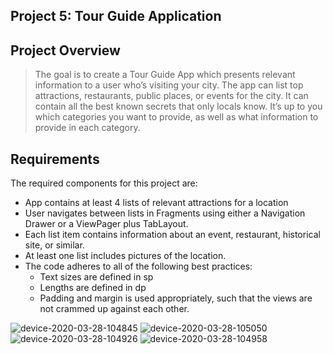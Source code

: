 ## Project 5: Tour Guide Application 
## Project Overview
 > The goal is to create a Tour Guide App which presents relevant information to a user who’s visiting your city. The app can list top attractions, restaurants, public places, or events for the city. It can contain all the best known secrets that only locals know. It’s up to you which categories you want to provide, as well as what information to provide in each category.
 ## Requirements
The required components for this project are:
* App contains at least 4 lists of relevant attractions for a location
* User navigates between lists in Fragments using either a Navigation Drawer or a ViewPager plus TabLayout.
* Each list item contains information about an event, restaurant, historical site, or similar.
* At least one list includes pictures of the location.
* The code adheres to all of the following best practices:
    * Text sizes are defined in sp
    * Lengths are defined in dp
    * Padding and margin is used appropriately, such that the views are not crammed up against each other.
  

    
![device-2020-03-28-104845](https://user-images.githubusercontent.com/38020305/77819553-49b9f700-70e4-11ea-9d7e-b2a391a27a94.png)
![device-2020-03-28-105050](https://user-images.githubusercontent.com/38020305/77819584-884fb180-70e4-11ea-964d-f5b0a73a0f91.png)
![device-2020-03-28-104926](https://user-images.githubusercontent.com/38020305/77819578-7837d200-70e4-11ea-914f-7b726f80866b.png)
![device-2020-03-28-104958](https://user-images.githubusercontent.com/38020305/77819580-7b32c280-70e4-11ea-9f2b-8ac5631b836f.png)
